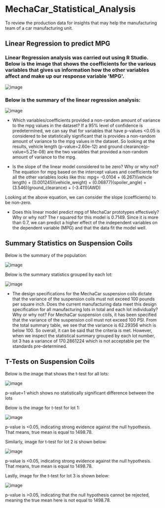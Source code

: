 # MechaCar_Statistical_Analysis
To review the production data for insights that may help the manufacturing team of a car manufacturing unit.
## Linear Regression to predict MPG
### Linear Regression analysis was carried out using R Studio.  Below is the image that shows the coefficients for the various variables that gives us information how the other variables affect and make up our response variable 'MPG'. 

![image](https://user-images.githubusercontent.com/107962343/193174950-fb4b91f7-b18e-42c0-b79b-d329f8089205.png)

### Below is the summary of the linear regression analysis:


![image](https://user-images.githubusercontent.com/107962343/193175479-87c99bac-8de5-47be-8328-0ce7eb7589b1.png)


* Which variables/coefficients provided a non-random amount of variance to the mpg values in the dataset?
If a 95% level of confidence is predetermined, we can say that for variables that have p-values <0.05 is considered to be statistically significant that is provides a non-random amount of variance to the mpg values in the dataset. 
So looking at the results, vehicle length (p-value=2.60e-12) and ground clearance(p-value=5.21e-08) are the two variables that provided a non-random amount of variance to the mpg. 

* Is the slope of the linear model considered to be zero? Why or why not?
The equation for mpg based on the intercept values and coefficients for all the other variables looks like this:
mpg= -0.0104 + (6.267)(vehicle length) + (0.001245)(vehicle_weight) + (0.06877)(spoiler_angle) + (3.546)(ground_clearance) + (-3.411)(AWD)

Looking at the above equation, we can consider the slope (coefficients) to be non-zero.

* Does this linear model predict mpg of MechaCar prototypes effectively? Why or why not?
The r squared for this model is 0.7149. Since it is more than 0.7, we can predict a higher effect of the independent variables on the dependent variable (MPG) and that the data fit the model well. 

## Summary Statistics on Suspension Coils
Below is the summary of the population:

![image](https://user-images.githubusercontent.com/107962343/193298199-b24d7435-51ae-4936-a898-e5ee7655c5df.png)

Below is the summary statistics grouped by each lot:

![image](https://user-images.githubusercontent.com/107962343/193298410-95612c7a-a79e-4de9-b686-e419512dde61.png)

* The design specifications for the MechaCar suspension coils dictate that the variance of the suspension coils must not exceed 100 pounds per square inch. Does the current manufacturing data meet this design specification for all manufacturing lots in total and each lot individually? Why or why not?
For MechaCar suspension coils, it has been specified that the variance of the suspension coil must not exceed 100 PSI. From the total summary table, we see that the variance is 62.29356 which is below 100. So overall, it can be said that the criteria is met. However, when we inspect the statistical summary grouped by each lot number, lot 3 has a variance of 170.2861224 which is not acceptable per the standards pre-determined. 

## T-Tests on Suspension Coils
Below is the image that shows the t-test for all lots:

![image](https://user-images.githubusercontent.com/107962343/193309986-a15371a5-5de0-47a1-9526-abdc54795f72.png)

p-value=1 which shows no statistically significant difference between the lots

Below is the image for t-test for lot 1:

![image](https://user-images.githubusercontent.com/107962343/193310342-d36f4ee5-3b94-4f85-aaaf-3108a747c277.png)

p-value is <0.05, indicating strong evidence against the null hypothesis. That means, true mean is equal to 1498.78.

Similarly, image for t-test for lot 2 is shown below:

![image](https://user-images.githubusercontent.com/107962343/193311947-72306e3e-ddad-4b28-8275-5e833c358258.png)

p-value is <0.05, indicating strong evidence against the null hypothesis. That means, true mean is equal to 1498.78.

Lastly, image for the t-test for lot 3 is shown below:

![image](https://user-images.githubusercontent.com/107962343/193312300-90f9607a-a608-4da4-81d8-db8e0b87f235.png)

p-value is >0.05, indicating that the null hypothesis cannot be rejected, meaning the true mean here is not equal to 1498.78.


